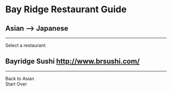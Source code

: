 # Bay Ridge Restaurant Guide
## Asian --> Japanese
---
Select a restaurant:
## Bayridge Sushi http://www.brsushi.com/

---
Back to Asian  
Start Over